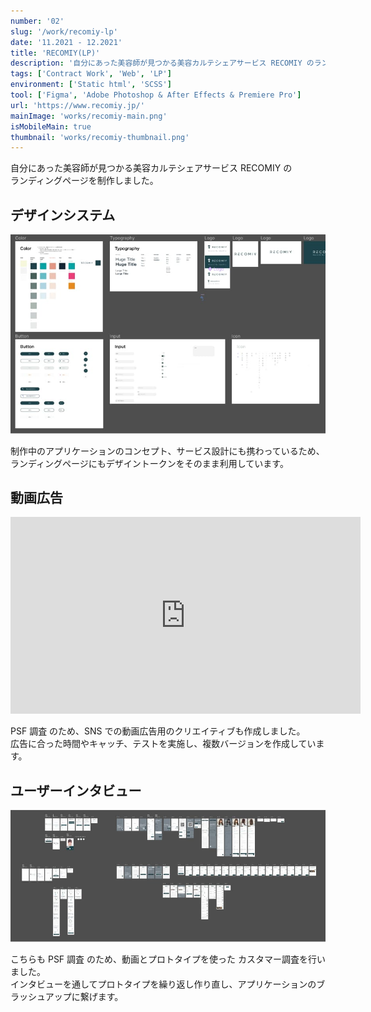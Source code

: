```yaml
---
number: '02'
slug: '/work/recomiy-lp'
date: '11.2021 - 12.2021'
title: 'RECOMIY(LP)'
description: '自分にあった美容師が見つかる美容カルテシェアサービス RECOMIY のランディングページを制作しました。'
tags: ['Contract Work', 'Web', 'LP']
environment: ['Static html', 'SCSS']
tool: ['Figma', 'Adobe Photoshop & After Effects & Premiere Pro']
url: 'https://www.recomiy.jp/'
mainImage: 'works/recomiy-main.png'
isMobileMain: true
thumbnail: 'works/recomiy-thumbnail.png'
---
```


自分にあった美容師が見つかる美容カルテシェアサービス RECOMIY の<br />
ランディングページを制作しました。

## デザインシステム

![Design-Syetem](../images/works/recomiy-design-system.jpg)

制作中のアプリケーションのコンセプト、サービス設計にも携わっているため、<br />
ランディングページにもデザイントークンをそのまま利用しています。

## 動画広告

<div class="inlineFlame">
<iframe width="560" height="315" src="https://www.youtube.com/embed/AWrB8LR2QkY" title="YouTube video player" frameborder="0" allow="accelerometer; autoplay; clipboard-write; encrypted-media; gyroscope; picture-in-picture" allowfullscreen></iframe>
</div>

PSF 調査 のため、SNS での動画広告用のクリエイティブも作成しました。<br />
広告に合った時間やキャッチ、テストを実施し、複数バージョンを作成しています。


## ユーザーインタビュー


![Prototype](../images/works/recomiy-prototype.jpg)

こちらも PSF 調査 のため、動画とプロトタイプを使った カスタマー調査を行いました。<br />
インタビューを通してプロトタイプを繰り返し作り直し、アプリケーションのブラッシュアップに繋げます。

